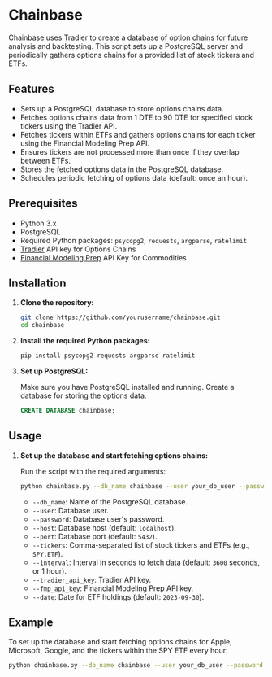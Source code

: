 # Chainbase

Chainbase uses Tradier to create a database of option chains for future analysis and backtesting. This script sets up a PostgreSQL server and periodically gathers options chains for a provided list of stock tickers and ETFs.

## Features

- Sets up a PostgreSQL database to store options chains data.
- Fetches options chains data from 1 DTE to 90 DTE for specified stock tickers using the Tradier API.
- Fetches tickers within ETFs and gathers options chains for each ticker using the Financial Modeling Prep API.
- Ensures tickers are not processed more than once if they overlap between ETFs.
- Stores the fetched options data in the PostgreSQL database.
- Schedules periodic fetching of options data (default: once an hour).

## Prerequisites

- Python 3.x
- PostgreSQL
- Required Python packages: `psycopg2`, `requests`, `argparse`, `ratelimit`
- [Tradier](https://tradier.com/) API key for Options Chains
- [Financial Modeling Prep](https://site.financialmodelingprep.com/) API Key for Commodities

## Installation

1. **Clone the repository:**

    ```bash
    git clone https://github.com/yourusername/chainbase.git
    cd chainbase
    ```

2. **Install the required Python packages:**

    ```bash
    pip install psycopg2 requests argparse ratelimit
    ```

3. **Set up PostgreSQL:**

    Make sure you have PostgreSQL installed and running. Create a database for storing the options data.

    ```sql
    CREATE DATABASE chainbase;
    ```

## Usage

1. **Set up the database and start fetching options chains:**

    Run the script with the required arguments:

    ```bash
    python chainbase.py --db_name chainbase --user your_db_user --password your_db_password --host localhost --port 5432 --tickers AAPL,MSFT,GOOG,SPY.ETF --interval 3600 --tradier_api_key your_tradier_api_key --fmp_api_key your_fmp_api_key --date 2023-09-30
    ```

    - `--db_name`: Name of the PostgreSQL database.
    - `--user`: Database user.
    - `--password`: Database user's password.
    - `--host`: Database host (default: `localhost`).
    - `--port`: Database port (default: `5432`).
    - `--tickers`: Comma-separated list of stock tickers and ETFs (e.g., `SPY.ETF`).
    - `--interval`: Interval in seconds to fetch data (default: `3600` seconds, or 1 hour).
    - `--tradier_api_key`: Tradier API key.
    - `--fmp_api_key`: Financial Modeling Prep API key.
    - `--date`: Date for ETF holdings (default: `2023-09-30`).

## Example

To set up the database and start fetching options chains for Apple, Microsoft, Google, and the tickers within the SPY ETF every hour:

```bash
python chainbase.py --db_name chainbase --user your_db_user --password your_db_password --host localhost --port 5432 --tickers AAPL,MSFT,GOOG,SPY.ETF --interval 3600 --tradier_api_key your_tradier_api_key --fmp_api_key your_fmp_api_key --date 2023-09-30
```
